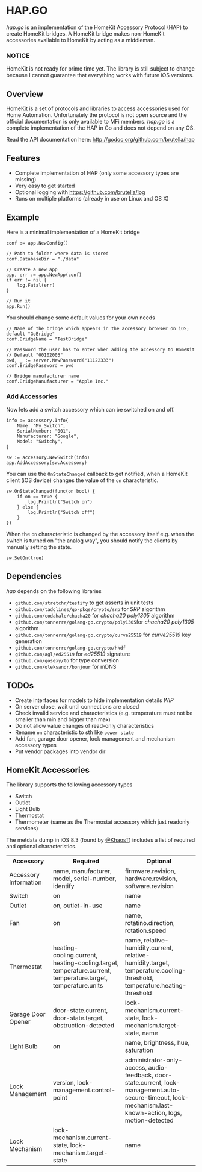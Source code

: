 # HAP.GO

*hap.go* is an implementation of the HomeKit Accessory Protocol (HAP) to create HomeKit bridges. A HomeKit bridge makes non-HomeKit accessories available to HomeKit by acting as a middleman.

### NOTICE

HomeKit is not ready for prime time yet. The library is still subject to change because I cannot guarantee that everything works with future iOS versions.

## Overview

HomeKit is a set of protocols and libraries to access accessories used for Home Automation. Unfortunately the protocol is not open source and the official documentation is only available to MFi members. *hap.go* is a complete implementation of the HAP in Go and does not depend on any OS.

Read the API documentation here: http://godoc.org/github.com/brutella/hap

## Features

- Complete implementation of HAP (only some accessory types are missing)
- Very easy to get started
- Optional logging with https://github.com/brutella/log
- Runs on multiple platforms (already in use on Linux and OS X)

## Example

Here is a minimal implementation of a HomeKit bridge

	conf := app.NewConfig()
	
	// Path to folder where data is stored
    conf.DatabaseDir = "./data"
        
    // Create a new app
    app, err := app.NewApp(conf)
    if err != nil {
        log.Fatal(err)
    }
    
    // Run it
    app.Run()

You should change some default values for your own needs

    // Name of the bridge which appears in the accessory browser on iOS; default "GoBridge"
    conf.BridgeName = "TestBridge"

    // Password the user has to enter when adding the accessory to HomeKit
    // Default "00102003"
    pwd, _ := server.NewPassword("11122333")
    conf.BridgePassword = pwd 
    
    // Bridge manufacturer name
    conf.BridgeManufacturer = "Apple Inc."


### Add Accessories

Now lets add a switch accessory which can be switched on and off.

	info := accessory.Info{
        Name: "My Switch",
        SerialNumber: "001",
        Manufacturer: "Google",
        Model: "Switchy",
    }
    
    sw := accessory.NewSwitch(info)    
    app.AddAccessory(sw.Accessory)

You can use the `OnStateChanged` callback to get notified, when a HomeKit client (iOS device) changes the value of the `on` characteristic.

	sw.OnStateChanged(func(on bool) {
        if on == true {
            log.Println("Switch on")
        } else {
            log.Println("Switch off")
        }
    })

When the `on` characteristic is changed by the accessory itself e.g. when the switch is turned on "the analog way", you should notify the clients by manually setting the state.

	sw.SetOn(true)

## Dependencies

*hap* depends on the following libraries

- `github.com/stretchr/testify` to get asserts in unit tests
- `github.com/tadglines/go-pkgs/crypto/srp` for *SRP* algorithm
- `github.com/codahale/chacha20` for *chacha20 poly1305* algorithm
- `github.com/tonnerre/golang-go.crypto/poly1305`for *chacha20 poly1305* algorithm
- `github.com/tonnerre/golang-go.crypto/curve25519` for *curve25519* key generation
- `github.com/tonnerre/golang-go.crypto/hkdf`
- `github.com/agl/ed25519` for *ed25519* signature
- `github.com/gosexy/to` for type conversion
- `github.com/oleksandr/bonjour` for mDNS

## TODOs

- Create interfaces for models to hide implementation details *WIP*
- On server close, wait until connections are closed
- Check invalid service and characteristics (e.g. temperature must not be smaller than min and bigger than max)
- Do not allow value changes of read-only characteristics
- Rename `on` characteristic to sth like `power state`
- Add fan, garage door opener, lock management and mechanism accessory types
- Put vendor packages into vendor dir

## HomeKit Accessories

The library supports the following accessory types

- Switch
- Outlet
- Light Bulb
- Thermostat
- Thermometer (same as the Thermostat accessory which just readonly services)

The metdata dump in iOS 8.3 (found by [@KhaosT](https://twitter.com/khaost/status/567621750494474241)) includes a list of required and optional characteristics.

<table>
    <tr><th>Accessory</th><th>Required</th><th>Optional</th><tr>
    <tr><td>Accessory Information</td><td>name, manufacturer, model, serial-number, identify</td><td>firmware.revision, hardware.revision, software.revision</td><tr>
    <tr><td>Switch</td><td>on</td><td>name</td><tr>
    <tr><td>Outlet</td><td>on, outlet-in-use</td><td>name</td><tr>
    <tr><td>Fan</td><td>on</td><td>name, rotatino.direction, rotation.speed</td><tr>
    <tr><td>Thermostat</td><td>heating-cooling.current, heating-cooling.target, temperature.current, temperature.target, temperature.units</td><td>name, relative-humidity.current, relative-humidity.target, temperature.cooling-threshold, temperature.heating-threshold</td><tr>
    <tr><td>Garage Door Opener</td><td>door-state.current, door-state.target, obstruction-detected</td><td>lock-mechanism.current-state, lock-mechanism.target-state, name</td><tr>
    <tr><td>Light Bulb</td><td>on</td><td>name, brightness, hue, saturation</td><tr>
    <tr><td>Lock Management</td><td>version, lock-management.control-point</td><td>administrator-only-access, audio-feedback, door-state.current, lock-management.auto-secure-timeout, lock-mechanism.last-known-action, logs, motion-detected</td><tr>
    <tr><td>Lock Mechanism</td><td>lock-mechanism.current-state, lock-mechanism.target-state</td><td>name</td><tr>
</table>